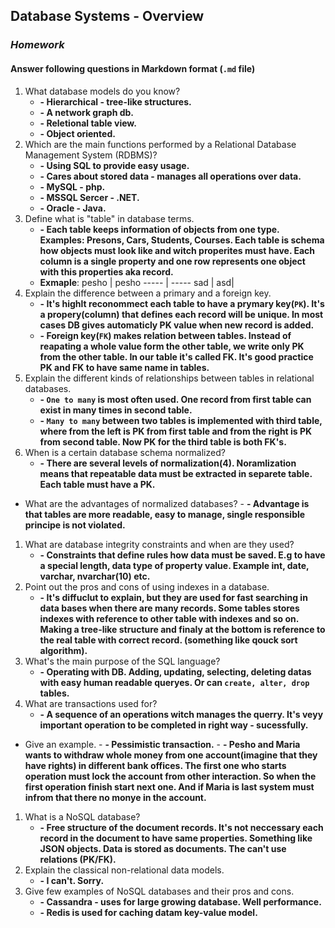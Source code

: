 ## Database Systems - Overview
### _Homework_

#### Answer following questions in Markdown format (`.md` file)

1.  What database models do you know?
    - __- Hierarchical - tree-like structures.__
    - __- A network graph db.__
    - __- Reletional table view.__
    - __- Object oriented.__
1.  Which are the main functions performed by a Relational Database Management System (RDBMS)?
    - __- Using SQL to provide easy usage.__
    - __- Cares about stored data - manages all operations over data.__
    - __- MySQL - php.__
    - __- MSSQL Sercer - .NET.__
    - __- Oracle - Java.__
1.  Define what is "table" in database terms.
    - __- Each table keeps information of objects from one type. Examples: Presons, Cars, Students, 
    Courses. Each table is schema how objects must look like and witch properites must have. Each 
    column is a single property and one row represents one object with this properties aka record.__
    - __Exmaple__:
    pesho | pesho
    ----- | -----
    sad | asd|
1.  Explain the difference between a primary and a foreign key.
    - __- It's highlt reconommect each table to have a prymary key(`PK`). It's a propery(column) that
    defines each record will be unique. In most cases DB gives automaticly PK value when new record is
    added.__
    - __- Foreign key(`FK`) makes relation between tables. Instead of reapating a whole value form the
    other table, we write only PK from the other table. In our table it's called FK. It's good practice
    PK and FK to have same name in tables.__
1.  Explain the different kinds of relationships between tables in relational databases.
    - __- `One to many` is most often used. One record from first table can exist in many times in 
    second table.__
    - __- `Many to many` between two tables is implemented with third table, where from the left is
    PK from first table and from the right is PK from second table. Now PK for the third table is both
    FK's.__
1.  When is a certain database schema normalized?
    - __- There are several levels of normalization(4). Noramlization means that repeatable data must be
    extracted in separete table. Each table must have a PK.__
  * What are the advantages of normalized databases?
        - __- Advantage is that tables are more readable, easy to manage, single responsible principe is
        not violated.__
1.  What are database integrity constraints and when are they used?
    - __- Constraints that define rules how data must be saved. E.g to have a special length, data type
     of property value. Example int, date, varchar, nvarchar(10) etc.__
1.  Point out the pros and cons of using indexes in a database.
    - __- It's diffuclut to explain, but they are used for fast searching in data bases when there are 
    many records. Some tables stores indexes with reference to other table with indexes and so on. 
    Making a tree-like structure and finaly at the bottom is reference to the real table with correct
     record. (something like qouck sort algorithm).__
1.  What's the main purpose of the SQL language?
    - __- Operating with DB. Adding, updating, selecting, deleting datas with easy human readable queryes.
    Or can `create, alter, drop` tables.__
1.  What are transactions used for?
    - __- A sequence of an operations witch manages the querry. It's veyy important operation to be 
    completed in right way - sucessfully.__
  * Give an example.
        - __- Pessimistic transaction.__
        - __- Pesho and Maria wants to withdraw whole money from one account(imagine that they have rights) 
        in different bank offices. The first one who starts operation must lock the account from other
        interaction. So when the first operation finish start next one. And if Maria is last system must
        infrom that there no monye in the account.__
1.  What is a NoSQL database?
    - __- Free structure of the document records. It's not neccessary each record in the document to have
    same properties. Something like JSON objects. Data is stored as documents. The can't use relations
    (PK/FK).__
1.  Explain the classical non-relational data models.
    - __- I can't. Sorry.__
1.  Give few examples of NoSQL databases and their pros and cons.
    - __- Cassandra - uses for large growing database. Well performance.__
    - __- Redis is used for caching datam key-value model.__